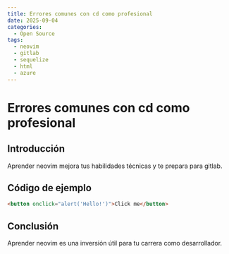 ```yaml
---
title: Errores comunes con cd como profesional
date: 2025-09-04
categories:
  - Open Source
tags:
  - neovim
  - gitlab
  - sequelize
  - html
  - azure
---
```


# Errores comunes con cd como profesional

## Introducción

Aprender neovim mejora tus habilidades técnicas y te prepara para gitlab.

## Código de ejemplo

```html
<button onclick="alert('Hello!')">Click me</button>
```

## Conclusión

Aprender neovim es una inversión útil para tu carrera como desarrollador.